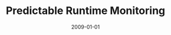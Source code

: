 ---
title: "Predictable Runtime Monitoring"
date: 2009-01-01
venue: "21st Euromicro Conference on Real-Time Systems, ECRTS 2009, Dublin, Ireland, July 1-3, 2009"
paperurl: https://doi.org/10.1109/ECRTS.2009.23
authors: "Haitao Zhu, Matthew B Dwyer and Steve Goddard"
awards: ""
---